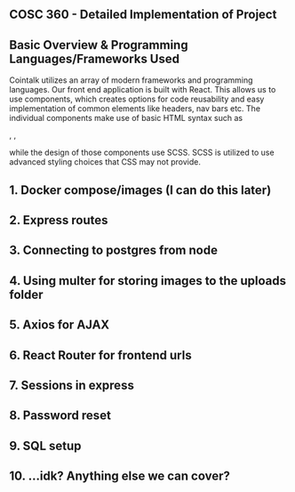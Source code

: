 ## COSC 360 - Detailed Implementation of Project


## Basic Overview & Programming Languages/Frameworks Used

Cointalk utilizes an array of modern frameworks and programming languages. Our front end application is built with React. 
This allows us to use components, which creates options for code reusability and easy implementation of common elements like headers, nav bars etc. 
The individual components make use of basic HTML syntax such as <div>, <a>, <p> while the design of those components use SCSS.
SCSS is utilized to use advanced styling choices that CSS may not provide.

## 1. Docker compose/images (I can do this later)

## 2. Express routes

## 3. Connecting to postgres from node

## 4. Using multer for storing images to the uploads folder

## 5. Axios for AJAX

## 6. React Router for frontend urls

## 7. Sessions in express

## 8. Password reset

## 9. SQL setup

## 10. ...idk? Anything else we can cover?

